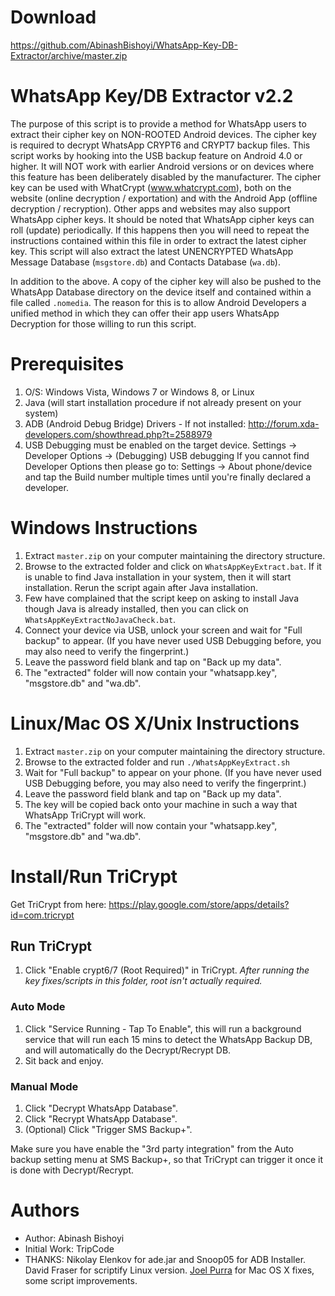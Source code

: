# Download

https://github.com/AbinashBishoyi/WhatsApp-Key-DB-Extractor/archive/master.zip

# WhatsApp Key/DB Extractor v2.2

The purpose of this script is to provide a method for WhatsApp users to extract their cipher key on NON-ROOTED
Android devices. The cipher key is required to decrypt WhatsApp CRYPT6 and CRYPT7 backup files. This script
works by hooking into the USB backup feature on Android 4.0 or higher. It will NOT work with earlier Android
versions or on devices where this feature has been deliberately disabled by the manufacturer. The cipher key
can be used with WhatCrypt (www.whatcrypt.com), both on the website (online decryption / exportation) and with
the Android App (offline decryption / recryption). Other apps and websites may also support WhatsApp cipher keys.
It should be noted that WhatsApp cipher keys can roll (update) periodically. If this happens then you will need
to repeat the instructions contained within this file in order to extract the latest cipher key. This script will
also extract the latest UNENCRYPTED WhatsApp Message Database (`msgstore.db`) and Contacts Database (`wa.db`).

In addition to the above. A copy of the cipher key will also be pushed to the WhatsApp Database directory on the
device itself and contained within a file called `.nomedia`. The reason for this is to allow Android Developers
a unified method in which they can offer their app users WhatsApp Decryption for those willing to run this script.


# Prerequisites

1. O/S: Windows Vista, Windows 7 or Windows 8, or Linux
2. Java (will start installation procedure if not already present on your system)
3. ADB (Android Debug Bridge) Drivers - If not installed: http://forum.xda-developers.com/showthread.php?t=2588979
4. USB Debugging must be enabled on the target device. Settings -> Developer Options -> (Debugging) USB debugging
   If you cannot find Developer Options then please go to: Settings -> About phone/device and tap the Build number
   multiple times until you're finally declared a developer.

# Windows Instructions

1. Extract `master.zip` on your computer maintaining the directory structure.
2. Browse to the extracted folder and click on `WhatsAppKeyExtract.bat`. If it is unable to find Java installation in your system, then it will start installation. Rerun the script again after Java installation.
3. Few have complained that the script keep on asking to install Java though Java is already installed, then you can click on `WhatsAppKeyExtractNoJavaCheck.bat`.
4. Connect your device via USB, unlock your screen and wait for "Full backup" to appear. (If you have never used USB Debugging before, you may also need to verify the fingerprint.)
5. Leave the password field blank and tap on "Back up my data".
6. The "extracted" folder will now contain your "whatsapp.key", "msgstore.db" and "wa.db".

# Linux/Mac OS X/Unix Instructions
 
1. Extract `master.zip` on your computer maintaining the directory structure.
2. Browse to the extracted folder and run `./WhatsAppKeyExtract.sh`
3. Wait for "Full backup" to appear on your phone. (If you have never used USB Debugging before, you may also need to verify the fingerprint.)
4. Leave the password field blank and tap on "Back up my data".
5. The key will be copied back onto your machine in such a way that WhatsApp TriCrypt will work.
6. The "extracted" folder will now contain your "whatsapp.key", "msgstore.db" and "wa.db".

# Install/Run TriCrypt

Get TriCrypt from here: https://play.google.com/store/apps/details?id=com.tricrypt

## Run TriCrypt
1. Click "Enable crypt6/7 (Root Required)" in TriCrypt. *After running the key fixes/scripts in this folder, root isn't actually required.*

### Auto Mode
1. Click "Service Running - Tap To Enable", this will run a background service that will run each 15 mins to detect the WhatsApp Backup DB, and will automatically do the Decrypt/Recrypt DB.
2. Sit back and enjoy.

### Manual Mode
1. Click "Decrypt WhatsApp Database".
2. Click "Recrypt WhatsApp Database".
3. (Optional) Click "Trigger SMS Backup+".

Make sure you have enable the "3rd party integration" from the Auto backup setting menu at SMS Backup+, so that TriCrypt can trigger it once it is done with Decrypt/Recrypt.

# Authors

* Author: Abinash Bishoyi
* Initial Work: TripCode
* THANKS: Nikolay Elenkov for ade.jar and Snoop05 for ADB Installer. David Fraser for scriptify Linux version. [Joel Purra](http://joelpurra.com/) for Mac OS X fixes, some script improvements.
